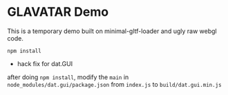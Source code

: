 # GLAVATAR Demo

This is a temporary demo built on minimal-gltf-loader and ugly raw webgl code.

```
npm install
```

* hack fix for dat.GUI

after doing `npm install`, 
modify the `main` in `node_modules/dat.gui/package.json` from `index.js` to `build/dat.gui.min.js`